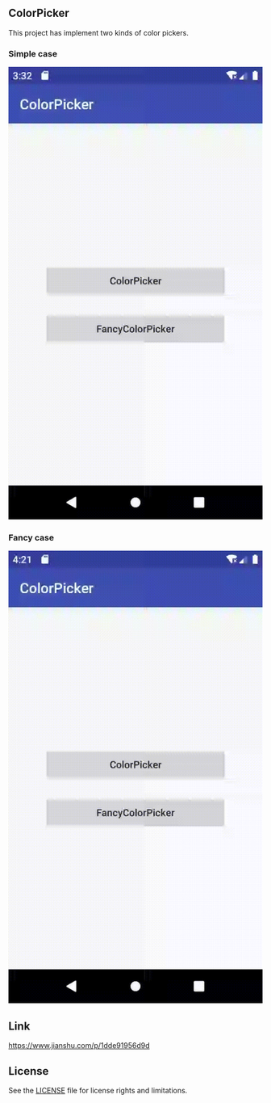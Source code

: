 
## ColorPicker

This project has implement two kinds of color pickers.


### Simple case

![](image/colorpicker.gif)


### Fancy case

![](image/fancypicker.gif)


## Link
https://www.jianshu.com/p/1dde91956d9d

## License
See the [LICENSE](LICENSE.md) file for license rights and limitations.


